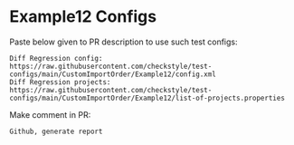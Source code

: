 # Example12 Configs
Paste below given to PR description to use such test configs:
```
Diff Regression config: https://raw.githubusercontent.com/checkstyle/test-configs/main/CustomImportOrder/Example12/config.xml
Diff Regression projects: https://raw.githubusercontent.com/checkstyle/test-configs/main/CustomImportOrder/Example12/list-of-projects.properties
```
Make comment in PR:
```
Github, generate report
```
